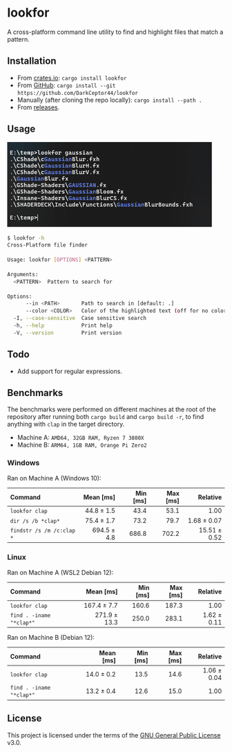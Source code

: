 # lookfor

A cross-platform command line utility to find and highlight files that match a pattern.

## Installation

- From [crates.io](https://crates.io/crates/lookfor): `cargo install lookfor`
- From [GitHub](https://github.com/DarkCeptor44/lookfor): `cargo install --git https://github.com/DarkCeptor44/lookfor`
- Manually (after cloning the repo locally): `cargo install --path .`
- From [releases](https://github.com/DarkCeptor44/lookfor/releases/latest).

## Usage

![usage](usage.png)

```sh
$ lookfor -h
Cross-Platform file finder

Usage: lookfor [OPTIONS] <PATTERN>

Arguments:
  <PATTERN>  Pattern to search for

Options:
      --in <PATH>       Path to search in [default: .]
      --color <COLOR>   Color of the highlighted text (off for no color) [default: blue]
  -I, --case-sensitive  Case sensitive search
  -h, --help            Print help
  -V, --version         Print version
```

## Todo

- Add support for regular expressions.

## Benchmarks

The benchmarks were performed on different machines at the root of the repository after running both `cargo build` and `cargo build -r`, to find anything with `clap` in the target directory.

- Machine A: `AMD64, 32GB RAM, Ryzen 7 3800X`
- Machine B: `ARM64, 1GB RAM, Orange Pi Zero2`

### Windows

Ran on Machine A (Windows 10):

| Command | Mean [ms] | Min [ms] | Max [ms] | Relative |
|:---|---:|---:|---:|---:|
| `lookfor clap` | 44.8 ± 1.5 | 43.4 | 53.1 | 1.00 |
| `dir /s /b *clap*` | 75.4 ± 1.7 | 73.2 | 79.7 | 1.68 ± 0.07 |
| `findstr /s /m /c:clap *` | 694.5 ± 4.8 | 686.8 | 702.2 | 15.51 ± 0.52 |

### Linux

Ran on Machine A (WSL2 Debian 12):

| Command | Mean [ms] | Min [ms] | Max [ms] | Relative |
|:---|---:|---:|---:|---:|
| `lookfor clap` | 167.4 ± 7.7 | 160.6 | 187.3 | 1.00 |
| `find . -iname "*clap*"` | 271.9 ± 13.3 | 250.0 | 283.1 | 1.62 ± 0.11 |

Ran on Machine B (Debian 12):

| Command | Mean [ms] | Min [ms] | Max [ms] | Relative |
|:---|---:|---:|---:|---:|
| `lookfor clap` | 14.0 ± 0.2 | 13.5 | 14.6 | 1.06 ± 0.04 |
| `find . -iname "*clap*"` | 13.2 ± 0.4 | 12.6 | 15.0 | 1.00 |

## License

This project is licensed under the terms of the [GNU General Public License](LICENSE) v3.0.
